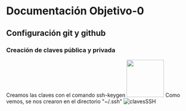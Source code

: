 # Documentación Objetivo-0
## Configuración git y github
### Creación de claves pública y privada
Creamos las claves con el comando ssh-keygen
<img src="./Objetivo-0/ssh-keygen.png" width="100">
Como vemos, se nos crearon en el directorio "~/.ssh"
<img src="./Objetivo-0/clavesSSH.png" alt="clavesSSH">
